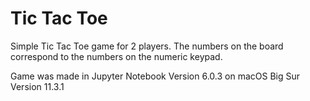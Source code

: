 # Tic Tac Toe
Simple Tic Tac Toe game for 2 players. The numbers on the board correspond to the numbers on the numeric keypad. 

Game was made in Jupyter Notebook Version 6.0.3 on macOS Big Sur Version 11.3.1 

